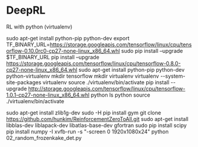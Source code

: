 # DeepRL


RL with python (virtualenv)

sudo apt-get install python-pip python-dev
export TF_BINARY_URL=https://storage.googleapis.com/tensorflow/linux/cpu/tensorflow-0.10.0rc0-cp27-none-linux_x86_64.whl
sudo pip install –upgrade $TF_BINARY_URL
pip install –upgrade https://storage.googleapis.com/tensorflow/linux/cpu/tensorflow-0.8.0-cp27-none-linux_x86_64.whl
sudo apt-get install python-pip python-dev python-virtualenv
mkdir tensorflow
mkdir virtualenv
virtualenv --system-site-packages virtualenv
source ./virtualenv/bin/activate
pip install --upgrade  http://storage.googleapis.com/tensorflow/linux/cpu/tensorflow-1.0.1-cp27-none-linux_x86_64.whl
python
ls
python
source ./virtualenv/bin/activate

sudo apt-get install zlib1g-dev
sudo -H pip install gym
git clone https://github.com/hunkim/ReinforcementZeroToAll.git
sudo apt-get install libblas-dev liblapack-dev libatlas-base-dev gfortran
sudo pip install scipy
pip install numpy -I
xvfb-run -s "-screen 0 1920x1080x24" python 02_random_frozenkake_det.py
